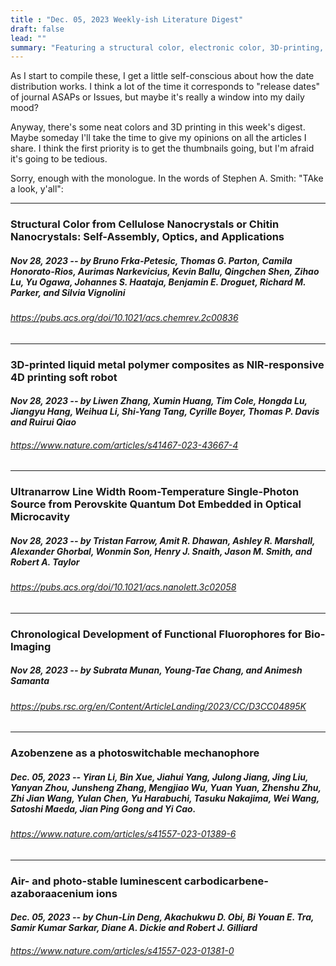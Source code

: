 ```yaml
---
title : "Dec. 05, 2023 Weekly-ish Literature Digest"
draft: false
lead: ""
summary: "Featuring a structural color, electronic color, 3D-printing, and a history of fluorophores"
---
```


As I start to compile these, I get a little self-conscious about how the date distribution works. I think a lot of the time it corresponds to "release dates" of journal ASAPs or Issues, but maybe it's really a window into my daily mood? 

Anyway, there's some neat colors and 3D printing in this week's digest. Maybe someday I'll take the time to give my opinions on all the articles I share. I think the first priority is to get the thumbnails going, but I'm afraid it's going to be tedious.

Sorry, enough with the monologue. In the words of Stephen A. Smith: "TAke a look, y'all":

------
### Structural Color from Cellulose Nanocrystals or Chitin Nanocrystals: Self-Assembly, Optics, and Applications

##### *Nov 28, 2023 -- by Bruno Frka-Petesic, Thomas G. Parton, Camila Honorato-Rios, Aurimas  Narkevicius, Kevin Ballu, Qingchen Shen, Zihao Lu, Yu Ogawa, Johannes S. Haataja, Benjamin E. Droguet, Richard M. Parker, and Silvia Vignolini*

###### https://pubs.acs.org/doi/10.1021/acs.chemrev.2c00836

------
### 3D-printed liquid metal polymer composites as NIR-responsive 4D printing soft robot

#### *Nov 28, 2023 -- by Liwen Zhang, Xumin Huang, Tim Cole, Hongda Lu, Jiangyu Hang, Weihua Li, Shi-Yang Tang, Cyrille Boyer, Thomas P. Davis and Ruirui Qiao*


###### https://www.nature.com/articles/s41467-023-43667-4

------

### Ultranarrow Line Width Room-Temperature Single-Photon Source from Perovskite Quantum Dot Embedded in Optical Microcavity

##### *Nov 28, 2023 -- by Tristan Farrow, Amit R. Dhawan, Ashley R. Marshall, Alexander Ghorbal, Wonmin Son, Henry J. Snaith, Jason M. Smith, and Robert A. Taylor*

###### https://pubs.acs.org/doi/10.1021/acs.nanolett.3c02058

------
### Chronological Development of Functional Fluorophores for Bio-Imaging 

##### *Nov 28, 2023 -- by Subrata Munan, Young-Tae Chang, and Animesh Samanta*

###### https://pubs.rsc.org/en/Content/ArticleLanding/2023/CC/D3CC04895K

------

### Azobenzene as a photoswitchable mechanophore

##### *Dec. 05, 2023 -- Yiran Li, Bin Xue, Jiahui Yang, Julong Jiang, Jing Liu, Yanyan Zhou, Junsheng Zhang, Mengjiao Wu, Yuan Yuan, Zhenshu Zhu, Zhi Jian Wang, Yulan Chen, Yu Harabuchi, Tasuku Nakajima, Wei Wang, Satoshi Maeda, Jian Ping Gong and Yi Cao.*

###### https://www.nature.com/articles/s41557-023-01389-6
------

### Air- and photo-stable luminescent carbodicarbene-azaboraacenium ions

#### *Dec. 05, 2023 -- by Chun-Lin Deng, Akachukwu D. Obi, Bi Youan E. Tra, Samir Kumar Sarkar, Diane A. Dickie and Robert J. Gilliard*

###### https://www.nature.com/articles/s41557-023-01381-0

